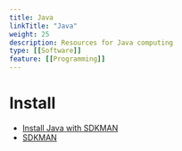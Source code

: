 ```yaml
---
title: Java
linkTitle: "Java"
weight: 25
description: Resources for Java computing
type: [[Software]]
feature: [[Programming]]
---
```


# Install

* [Install Java with SDKMAN](https://developer.okta.com/blog/2019/01/16/which-java-sdk)
* [SDKMAN](https://sdkman.io/)